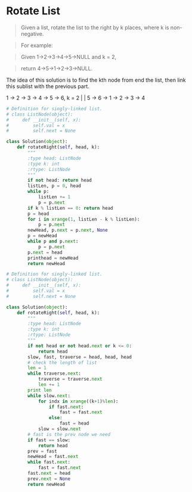# Rotate List

> Given a list, rotate the list to the right by k places, where k is non-negative.

> For example:

> Given 1->2->3->4->5->NULL and k = 2,

> return 4->5->1->2->3->NULL.

The idea of this solution is to find the kth node from end the list, then link this sublist with the previous part.

1 -> 2 -> 3 -> 4 -> 5 -> 6, k = 2
                 |
                 |
5 -> 6 -> 1 -> 2 -> 3 -> 4

```Python
# Definition for singly-linked list.
# class ListNode(object):
#     def __init__(self, x):
#         self.val = x
#         self.next = None

class Solution(object):
    def rotateRight(self, head, k):
        """
        :type head: ListNode
        :type k: int
        :rtype: ListNode
        """
        if not head: return head
        listLen, p = 0, head
        while p:
            listLen += 1
            p = p.next
        if k % listLen == 0: return head
        p = head
        for i in xrange(1, listLen - k % listLen):
            p = p.next
        newHead, p.next = p.next, None
        p = newHead
        while p and p.next:
            p = p.next
        p.next = head
        printhead = newHead
        return newHead
```

```Python
# Definition for singly-linked list.
# class ListNode(object):
#     def __init__(self, x):
#         self.val = x
#         self.next = None

class Solution(object):
    def rotateRight(self, head, k):
        """
        :type head: ListNode
        :type k: int
        :rtype: ListNode
        """
        if not head or not head.next or k <= 0:
            return head
        slow, fast, traverse = head, head, head
        # check the length of list
        len = 1
        while traverse.next:
            traverse = traverse.next
            len += 1
        print len
        while slow.next:
            for indx in xrange((k+1)%len):
                if fast.next:
                    fast = fast.next
                else:
                    fast = head
            slow = slow.next
        # fast is the prev node we need
        if fast == slow:
            return head
        prev = fast
        newHead = fast.next
        while fast.next:
            fast = fast.next
        fast.next = head
        prev.next = None
        return newHead
```
